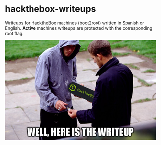 # hackthebox-writeups
Writeups for HacktheBox machines (boot2root) written in Spanish or English.
**Active** machines writeups are protected with the corresponding root flag.

![hpys_htb_writeups logo](./images/htb_writeup.png)  
